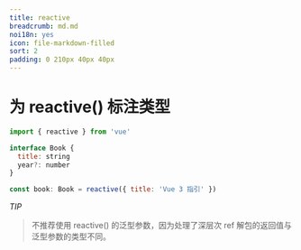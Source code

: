 ```yaml
---
title: reactive
breadcrumb: md.md
noi18n: yes
icon: file-markdown-filled
sort: 2
padding: 0 210px 40px 40px
---
```


<anchor-md-script>

<div style="display: none;">

[TOC]

</div>

# 为 reactive() 标注类型

```js
import { reactive } from 'vue'

interface Book {
  title: string
  year?: number
}

const book: Book = reactive({ title: 'Vue 3 指引' })
```

_TIP_

> 不推荐使用 reactive() 的泛型参数，因为处理了深层次 ref 解包的返回值与泛型参数的类型不同。

</anchor-md-script>
